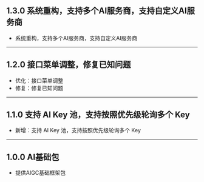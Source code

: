 ## 1.3.0 系统重构，支持多个AI服务商，支持自定义AI服务商

- 系统重构，支持多个AI服务商，支持自定义AI服务商

---

## 1.2.0 接口菜单调整，修复已知问题

- 优化：接口菜单调整
- 修复：修复已知问题

---

## 1.1.0 支持 AI Key 池，支持按照优先级轮询多个 Key

- 新增：支持 AI Key 池，支持按照优先级轮询多个 Key

---

## 1.0.0 AI基础包

- 提供AIGC基础框架包
